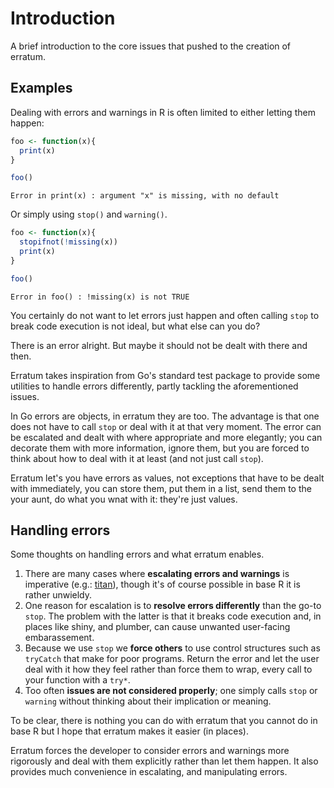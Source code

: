 # Introduction

A brief introduction to the core issues that pushed to the creation of erratum.

## Examples

Dealing with errors and warnings in R is often limited to either letting them happen:

```r
foo <- function(x){
  print(x)
}

foo()
```

```
Error in print(x) : argument "x" is missing, with no default
```

Or simply using `stop()` and `warning()`.

```r
foo <- function(x){
  stopifnot(!missing(x))
  print(x)
}

foo()
```

```
Error in foo() : !missing(x) is not TRUE
```

You certainly do not want to let errors just happen and often calling `stop` to break code execution is not ideal, but what else can you do? 

There is an error alright. But maybe it should not be dealt with there and then. 

Erratum takes inspiration from Go's standard test package to provide some utilities to handle errors differently, partly tackling the aforementioned issues.

In Go errors are objects, in erratum they are too. The advantage is that one does not have to call `stop` or deal with it at that very moment. The error can be escalated and dealt with where appropriate and more elegantly; you can decorate them with more information, ignore them, but you are forced to think about how to deal with it at least (and not just call `stop`).

Erratum let's you have errors as values, not exceptions that have to be dealt with immediately, you can store them, put them in a list, send them to the your aunt, do what you wnat with it: they're just values. 

## Handling errors

Some thoughts on handling errors and what erratum enables.

1. There are many cases where __escalating errors and warnings__ is imperative (e.g.: [titan](https://titan.opifex.org)), though it's of course possible in base R it is rather unwieldy.
2. One reason for escalation is to __resolve errors differently__ than the go-to `stop`. The problem with the latter is that it breaks code execution and, in places like shiny, and plumber, can cause unwanted user-facing embarassement.
3. Because we use `stop` we __force others__ to use control structures such as `tryCatch` that make for poor programs. Return the error and let the user deal with it how they feel rather than force them to wrap, every call to your function with a `try*`.
4. Too often __issues are not considered properly__; one simply calls `stop` or `warning` without thinking about their implication or meaning. 

To be clear, there is nothing you can do with erratum that you cannot do in base R but I hope that erratum makes it easier (in places).

Erratum forces the developer to consider errors and warnings more rigorously and deal with them explicitly rather than let them happen. It also provides much convenience in escalating, and manipulating errors. 

